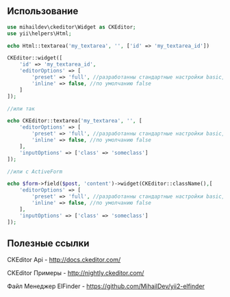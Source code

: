 ## Использование

```php
use mihaildev\ckeditor\Widget as CKEditor;
use yii\helpers\Html;

echo Html::textarea('my_textarea', '', ['id' => 'my_textarea_id'])

CKEditor::widget([
    'id' => 'my_textarea_id',
    'editorOptions' => [
        'preset' => 'full', //разработанны стандартные настройки basic, standart, full данную возможность не обязательно использовать
        'inline' => false, //по умолчанию false
    ]
]);

//или так

echo CKEditor::textarea('my_textarea', '', [
    'editorOptions' => [
        'preset' => 'full', //разработанны стандартные настройки basic, standart, full данную возможность не обязательно использовать
        'inline' => false, //по умолчанию false
    ],
    'inputOptions' => ['class' => 'someclass']
]);

//или c ActiveForm

echo $form->field($post, 'content')->widget(CKEditor::className(),[
    'editorOptions' => [
        'preset' => 'full', //разработанны стандартные настройки basic, standart, full данную возможность не обязательно использовать
        'inline' => false, //по умолчанию false
    ],
    'inputOptions' => ['class' => 'someclass']
]);
```

## Полезные ссылки

CKEditor Api - http://docs.ckeditor.com/

CKEditor Примеры - http://nightly.ckeditor.com/

Файл Менеджер ElFinder - https://github.com/MihailDev/yii2-elfinder